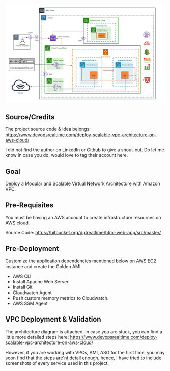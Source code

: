 ![image](https://github.com/Vasil-Shaikh/My-DevOps-Projects/blob/4371317c33e8dd01493b3d7e53512b2b0db97496/Deploy%20Scalable%20VPC%20Architecture%20on%20AWS%20cloud/VPC%20Architecture%20Diagram.jpeg)
## Source/Credits

The project source code & idea belongs:
https://www.devopsrealtime.com/deploy-scalable-vpc-architecture-on-aws-cloud/

I did not find the author on LinkedIn or Github to give a shout-out. Do let me know in case you do, would love to tag their account here.



## Goal
Deploy a Modular and Scalable Virtual Network Architecture with Amazon VPC.

## Pre-Requisites
You must be having an AWS account to create infrastructure resources on AWS cloud.

Source Code: https://bitbucket.org/dptrealtime/html-web-app/src/master/

## Pre-Deployment
Customize the application dependencies mentioned below on AWS EC2 instance and create the Golden AMI.

- AWS CLI
- Install Apache Web Server
- Install Git
- Cloudwatch Agent
- Push custom memory metrics to Cloudwatch.
- AWS SSM Agent

## VPC Deployment & Validation

The architecture diagram is attached. In case you are stuck, you can find a little more detailed steps here: https://www.devopsrealtime.com/deploy-scalable-vpc-architecture-on-aws-cloud/

However, if you are working with VPCs, AMI, ASG for the first time, you may soon find that the steps are'nt detail enough, hence, I have tried to include screenshots of every service used in this project.
